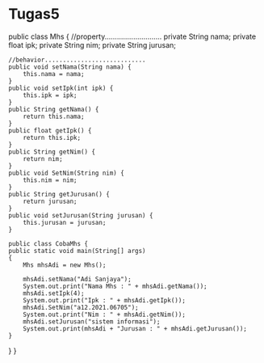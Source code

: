 # Tugas5

public class Mhs {
    //property............................
    private String nama;
    private float ipk;
    private String nim;
    private String jurusan;
     
    //behavior............................
    public void setNama(String nama) {
        this.nama = nama;
    }
    public void setIpk(int ipk) {
        this.ipk = ipk;
    }
    public String getNama() {
        return this.nama;
    }
    public float getIpk() {
        return this.ipk;
    }
    public String getNim() {
        return nim;
    }
    public void SetNim(String nim) {
        this.nim = nim;
    }
    public String getJurusan() {
        return jurusan;
    }
    public void setJurusan(String jurusan) {
        this.jurusan = jurusan;
    }
    
    public class CobaMhs {
    public static void main(String[] args)
    {
        Mhs mhsAdi = new Mhs();
        
        mhsAdi.setNama("Adi Sanjaya");
        System.out.print("Nama Mhs : " + mhsAdi.getNama());
        mhsAdi.setIpk(4);
        System.out.print("Ipk : " + mhsAdi.getIpk());
        mhsAdi.SetNim("a12.2021.06705");
        System.out.print("Nim : " + mhsAdi.getNim());
        mhsAdi.setJurusan("sistem informasi");
        System.out.print(mhsAdi + "Jurusan : " + mhsAdi.getJurusan());
    }
}
}
